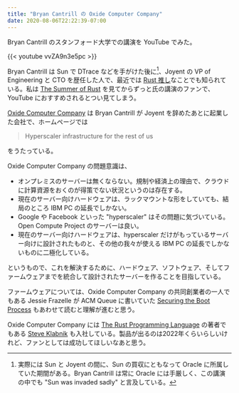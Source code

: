 ```yaml
---
title: "Bryan Cantrill の Oxide Computer Company"
date: 2020-08-06T22:22:39-07:00
---
```


Bryan Cantrill のスタンフォード大学での講演を YouTube でみた。

{{< youtube vvZA9n3e5pc >}}

Bryan Cantrill は Sun で DTrace などを手がけた後に[^Oracle]、Joyent の VP of Engineering と CTO を歴任した人で、最近では [Rust 推し](http://dtrace.org/blogs/bmc/2018/09/18/falling-in-love-with-rust/)なことでも知られている。私は [The Summer of Rust](https://www.youtube.com/watch?v=LjFM8vw3pbU) を見てからずっと氏の講演のファンで、YouTube におすすめされるとつい見てしまう。

[Oxide Computer Company](https://oxide.computer/) は Bryan Cantrill が Joyent を辞めたあとに起業した会社で、ホームページでは

> Hyperscaler infrastructure for the rest of us

をうたっている。

Oxide Computer Company の問題意識は、

* オンプレミスのサーバーは無くならない。規制や経済上の理由で、クラウドに計算資源をおくのが得策でない状況というのは存在する。
* 現在のサーバー向けハードウェアは、ラックマウントな形をしていても、結局のところ IBM PC の延長でしかない。
* Google や Facebook といった "hyperscaler" はその問題に気づいている。Open Compute Project のサーバーは良い。
* 現在のサーバー向けハードウェアは、hyperscaler だけがもっているサーバー向けに設計されたものと、その他の我々が使える IBM PC の延長でしかないものに二極化している。

というもので、これを解決するために、ハードウェア、ソフトウェア、そしてファームウェアまでを統合して設計されたサーバーを作ることを目指している。

ファームウェアについては、Oxide Computer Company の共同創業者の一人でもある Jessie Frazelle が ACM Queue に書いていた [Securing the Boot Process](https://queue.acm.org/detail.cfm?id=3382016) もあわせて読むと理解が進むと思う。

Oxide Computer Company には [The Rust Programming Language](https://doc.rust-lang.org/book/) の著者でもある [Steve Klabnik](https://steveklabnik.com/writing/today-is-my-first-day-at-oxide-computer-company) も入社している。製品が出るのは2022年くらいらしいけれど、ファンとしては成功してほしいなあと思う。

[^Oracle]: 実際には Sun と Joyent の間に、Sun の買収にともなって Oracle に所属していた期間がある。Bryan Cantrill は常に Oracle には手厳しく、この講演の中でも "Sun was invaded sadly" と言及している。
